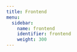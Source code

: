```yaml
---
title: Frontend
menu:
  sidebar:
    name: frontend
    identifier: frontend
    weight: 300
---
```

